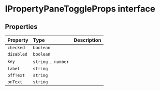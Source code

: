 # IPropertyPaneToggleProps interface








## Properties

| Property	   | Type	| Description|
|:-------------|:-------|:-----------|
|`checked`      | `boolean` |  |
|`disabled`      | `boolean` |  |
|`key`      | `string `,` number` |  |
|`label`      | `string` |  |
|`offText`      | `string` |  |
|`onText`      | `string` |  |





